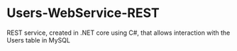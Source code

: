 # Users-WebService-REST
REST service, created in .NET core using C#, that allows interaction with the Users table in MySQL
